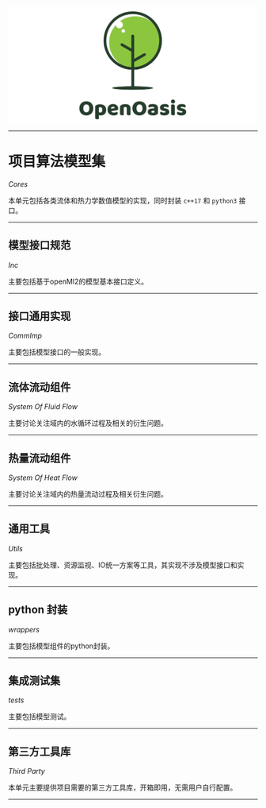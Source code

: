 <img src="../Rsrc/Logo/logo.png" alt=""> 

---------------------------------------------------------------------------------

# 项目算法模型集

*Cores*

本单元包括各类流体和热力学数值模型的实现，同时封装 `c++17` 和 `python3` 接口。

---------------------------------------------------------------------------------

## 模型接口规范

*Inc*

主要包括基于openMI2的模型基本接口定义。

---------------------------------------------------------------------------------

## 接口通用实现

*CommImp*

主要包括模型接口的一般实现。

---------------------------------------------------------------------------------

## 流体流动组件

*System Of Fluid Flow*

主要讨论关注域内的水循环过程及相关的衍生问题。

---------------------------------------------------------------------------------

## 热量流动组件

*System Of Heat Flow*  

主要讨论关注域内的热量流动过程及相关衍生问题。

---------------------------------------------------------------------------------

## 通用工具

*Utils*

主要包括批处理、资源监视、IO统一方案等工具，其实现不涉及模型接口和实现。

---------------------------------------------------------------------------------

## python 封装

*wrappers*

主要包括模型组件的python封装。

---------------------------------------------------------------------------------

## 集成测试集

*tests*

主要包括模型测试。

---------------------------------------------------------------------------------

## 第三方工具库

*Third Party*

本单元主要提供项目需要的第三方工具库，开箱即用，无需用户自行配置。

---------------------------------------------------------------------------------